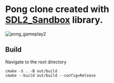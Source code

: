 # Pong clone created with [SDL2_Sandbox](https://github.com/JakubDob/SDL2_Sandbox) library.
![pong_gameplay2](https://user-images.githubusercontent.com/105197235/167499452-ccabf26e-8d46-477e-8ae7-dea992f78607.gif)

## Build
Navigate to the root directory  
```
cmake -S . -B out/build
cmake --build out/build --config=Release
```
